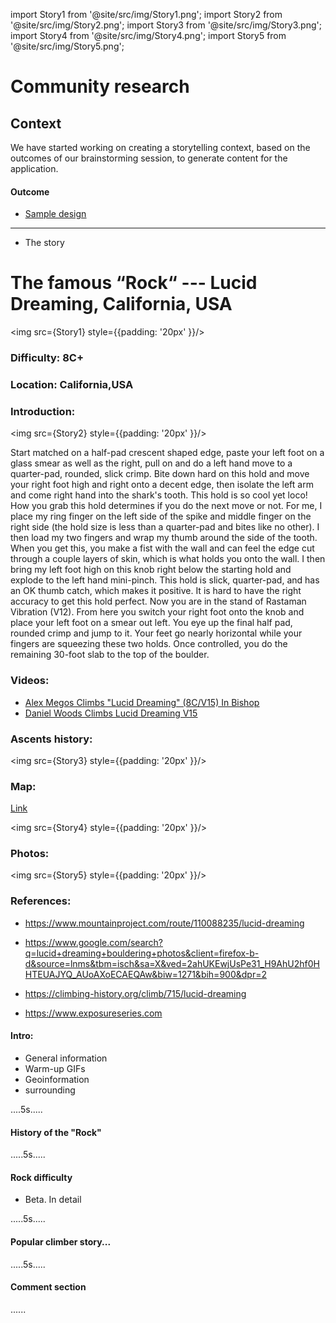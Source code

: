 import Story1 from '@site/src/img/Story1.png';
import Story2 from '@site/src/img/Story2.png';
import Story3 from '@site/src/img/Story3.png';
import Story4 from '@site/src/img/Story4.png';
import Story5 from '@site/src/img/Story5.png';

# Community research

## Context

We have started working on creating a storytelling context, based on the outcomes of our brainstorming session, to generate content for the application.

#### Outcome

<div style={{ backgroundColor: '#F9F9F9', padding: '20px' }}>

- [<u>Sample design</u>](https://www.figma.com/file/rzCIheccIjrTCPPjr2kFow/Draft?node-id=0%3A1&t=Nq3v9sLZzNY70fVY-1)

</div>
<hr/>

<div style={{ backgroundColor: '#F9F9F9', padding: '20px' }}>

- The story

# The famous “Rock“ --- **Lucid Dreaming, California, USA**

<img src={Story1} style={{padding: '20px' }}/>

### Difficulty: 8C+

### Location: California,USA

### Introduction:

<img src={Story2} style={{padding: '20px' }}/>

Start matched on a half-pad crescent shaped edge, paste your left foot on a glass smear as well as the right, pull on and do a left hand move to a quarter-pad, rounded, slick crimp. Bite down hard on this hold and move your right foot high and right onto a decent edge, then isolate the left arm and come right hand into the shark's tooth. This hold is so cool yet loco! How you grab this hold determines if you do the next move or not. For me, I place my ring finger on the left side of the spike and middle finger on the right side (the hold size is less than a quarter-pad and bites like no other). I then load my two fingers and wrap my thumb around the side of the tooth. When you get this, you make a fist with the wall and can feel the edge cut through a couple layers of skin, which is what holds you onto the wall. I then bring my left foot high on this knob right below the starting hold and explode to the left hand mini-pinch. This hold is slick, quarter-pad, and has an OK thumb catch, which makes it positive. It is hard to have the right accuracy to get this hold perfect. Now you are in the stand of Rastaman Vibration (V12). From here you switch your right foot onto the knob and place your left foot on a smear out left. You eye up the final half pad, rounded crimp and jump to it. Your feet go nearly horizontal while your fingers are squeezing these two holds. Once controlled, you do the remaining 30-foot slab to the top of the boulder.

### Videos:

- [<u>Alex Megos Climbs "Lucid Dreaming" (8C/V15) In Bishop</u>](https://www.youtube.com/watch?v=EdMsY5st2J8)
- [<u>Daniel Woods Climbs Lucid Dreaming V15 </u>](https://www.youtube.com/watch?v=hDZZhEHBaEA)

### Ascents history:

<img src={Story3} style={{padding: '20px' }}/>

### Map:

[Link](https://www.thecrag.com/climbing/united-states/buttermilks/area/16467589/maps#37.328703,-118.576792,18.0,,auto)

<img src={Story4} style={{padding: '20px' }}/>

### Photos:

<img src={Story5} style={{padding: '20px' }}/>

### References:

- https://www.mountainproject.com/route/110088235/lucid-dreaming
- https://www.google.com/search?q=lucid+dreaming+bouldering+photos&client=firefox-b-d&source=lnms&tbm=isch&sa=X&ved=2ahUKEwjUsPe31_H9AhU2hf0HHTEUAJYQ_AUoAXoECAEQAw&biw=1271&bih=900&dpr=2
- https://climbing-history.org/climb/715/lucid-dreaming

- https://www.exposureseries.com

#### Intro:

- General information
- Warm-up GIFs
- Geoinformation
- surrounding

....5s.....

#### History of the "Rock"

.....5s.....

#### Rock difficulty

- Beta. In detail

.....5s.....

#### Popular climber story...

.....5s.....

#### Comment section

......

</div>
